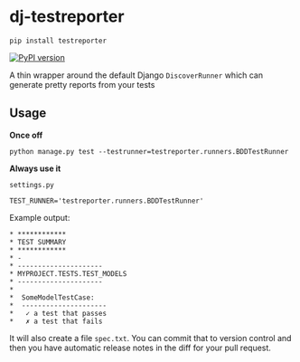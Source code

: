 # dj-testreporter

```
pip install testreporter
```

[![PyPI version](https://badge.fury.io/py/testreporter.svg)](https://badge.fury.io/py/testreporter)

A thin wrapper around the default Django `DiscoverRunner` which can generate pretty reports from your tests

## Usage

**Once off**

```
python manage.py test --testrunner=testreporter.runners.BDDTestRunner
```

**Always use it**

`settings.py`
```
TEST_RUNNER='testreporter.runners.BDDTestRunner'
```

Example output:

```
* ************
* TEST SUMMARY
* ************
* -
* ---------------------
* MYPROJECT.TESTS.TEST_MODELS
* ---------------------
*
*  SomeModelTestCase:
*  ---------------------
*   ✓ a test that passes
*   ✗ a test that fails
```

It will also create a file `spec.txt`. You can commit that to version control and then you have automatic release notes in the diff for your pull request.